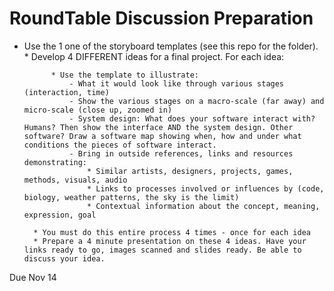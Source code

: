 # RoundTable Discussion Preparation

* Use the 1 one of the storyboard templates (see this repo for the folder).
			* Develop 4 DIFFERENT ideas for a final project. For each idea:

			* Use the template to illustrate:
				- What it would look like through various stages (interaction, time)
				- Show the various stages on a macro-scale (far away) and micro-scale (close up, zoomed in)
				- System design: What does your software interact with? Humans? Then show the interface AND the system design. Other software? Draw a software map showing when, how and under what conditions the pieces of software interact.
				- Bring in outside references, links and resources demonstrating:
					* Similar artists, designers, projects, games, methods, visuals, audio
					* Links to processes involved or influences by (code, biology, weather patterns, the sky is the limit)
					* Contextual information about the concept, meaning, expression, goal

		* You must do this entire process 4 times - once for each idea
		* Prepare a 4 minute presentation on these 4 ideas. Have your links ready to go, images scanned and slides ready. Be able to discuss your idea.


Due Nov 14
